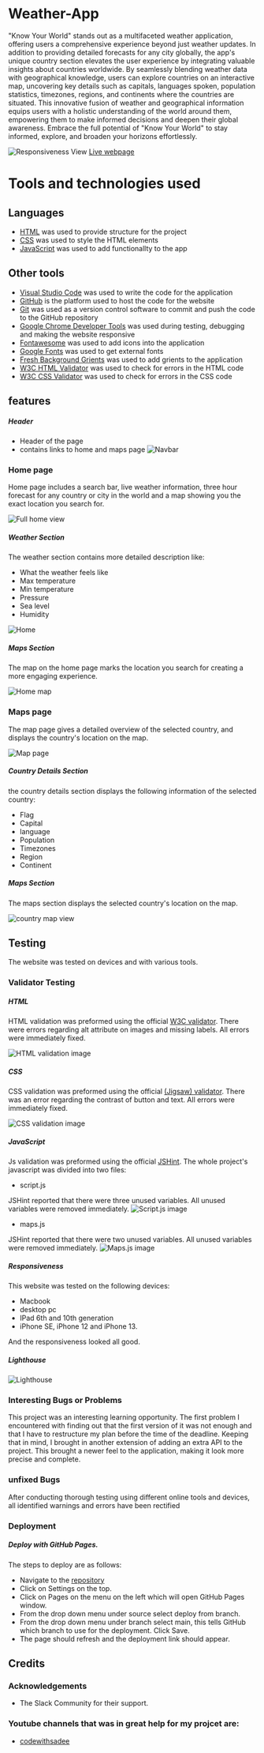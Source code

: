 # Weather-App

<p>"Know Your World" stands out as a multifaceted weather application, offering users a comprehensive experience beyond just weather updates. In addition to providing detailed forecasts for any city globally, the app's unique country section elevates the user experience by integrating valuable insights about countries worldwide. By seamlessly blending weather data with geographical knowledge, users can explore countries on an interactive map, uncovering key details such as capitals, languages spoken, population statistics, timezones, regions, and continents where the countries are situated. This innovative fusion of weather and geographical information equips users with a holistic understanding of the world around them, empowering them to make informed decisions and deepen their global awareness. Embrace the full potential of "Know Your World" to stay informed, explore, and broaden your horizons effortlessly.</p>

![Responsiveness View](assets/images/home-responsive-view.png)
[Live webpage](https://raed-nimer.github.io/Weather-App/index.html)

# Tools and technologies used

## Languages

- [HTML](https://web.dev/learn/html/overview/) was used to provide structure for the project
- [CSS](https://developer.mozilla.org/en-US/docs/Web/CSS) was used to style the HTML elements
- [JavaScript](https://developer.mozilla.org/en-US/docs/Web/JavaScript) was used to add functionallty to the app

## Other tools

- [Visual Studio Code](https://code.visualstudio.com/) was used to write the code for the application
- [GitHub](https://github.com/) is the platform used to host the code for the website
- [Git](https://git-scm.com/) was used as a version control software to commit and push the code to the GitHub repository
- [Google Chrome Developer Tools](https://developer.chrome.com/docs/devtools/overview/) was used during testing, debugging and making the website responsive
- [Fontawesome](https://fontawesome.com/) was used to add icons into the application
- [Google Fonts](https://fontawesome.com/) was used to get external fonts
- [Fresh Background Grients](https://webgradients.com/) was used to add grients to the application
- [W3C HTML Validator](https://validator.w3.org/) was used to check for errors in the HTML code
- [W3C CSS Validator](https://jigsaw.w3.org/css-validator/) was used to check for errors in the CSS code

## features

##### Header

- Header of the page
- contains links to home and maps page
  ![Navbar](assets/images/navbar.png)

### Home page

<p>Home page includes a search bar, live weather information, three hour forecast for any country or city in the world and a map showing you the exact location you search for. </p>

![Full home view](assets/images/complete-home-view.png)

##### Weather Section

The weather section contains more detailed description like:

- What the weather feels like
- Max temperature
- Min temperature
- Pressure
- Sea level
- Humidity

![Home](assets/images/home-view.png)

##### Maps Section

<p>The map on the home page marks the location you search for creating a more engaging experience.</p>

![Home map](assets/images/home-map-view.png)

### Maps page

The map page gives a detailed overview of the selected country, and displays the country's location on the map.

![Map page](assets/images/map-page-view.png)

##### Country Details Section

the country details section displays the following information of the selected country:

- Flag
- Capital
- language
- Population
- Timezones
- Region
- Continent

##### Maps Section

<p>The maps section displays the selected country's location on the map.</p>

![country map view](assets/images/maps-page-map-view.png)

## Testing

The website was tested on devices and with various tools.

### Validator Testing

##### HTML

HTML validation was preformed using the official [W3C validator](https://validator.w3.org/nu/?doc=https%3A%2F%2Fraed-nimer.github.io%2FWeather-App%2Findex.html). There were errors regarding alt attribute on images and missing labels. All errors were immediately fixed.

![HTML validation image](assets/images/html-validation.png)

##### CSS

CSS validation was preformed using the official [(Jigsaw) validator](https://jigsaw.w3.org/css-validator/validator?uri=https%3A%2F%2Fraed-nimer.github.io%2FWeather-App%2Findex.html&profile=css3svg&usermedium=all&warning=1&vextwarning=&lang=en#warnings). There was an error regarding the contrast of button and text. All errors were immediately fixed.

![CSS validation image](assets/images/css-validator.png)

##### JavaScript

Js validation was preformed using the official
[JSHint](https://jshint.com/). The whole project's javascript was divided into two files:

- script.js

JSHint reported that there were three unused variables. All unused variables were removed immediately.
![Script.js image](assets/images/script-js-validation.png)

- maps.js

JSHint reported that there were two unused variables. All unused variables were removed immediately.
![Maps.js image](assets/images/maps-js-validation.png)

##### Responsiveness

This website was tested on the following devices:

- Macbook
- desktop pc
- IPad 6th and 10th generation
- iPhone SE, iPhone 12 and iPhone 13.

And the responsiveness looked all good.

##### Lighthouse

![Lighthouse](assets/images/lighthouse-test.png)

### Interesting Bugs or Problems

<p>
This project was an interesting learning opportunity. 
The first problem I encountered with finding out that the first version of it was not enough and that I have to restructure my plan before the time of the deadline. Keeping that in mind, I brought in another extension of adding an extra API to the project. This brought a newer feel to the application, making it look more precise and complete. 
</p>

### unfixed Bugs

<p>After conducting thorough testing using different online tools and devices, all identified warnings and errors have been rectified</p>

### Deployment

##### Deploy with GitHub Pages.

The steps to deploy are as follows:

- Navigate to the [repository](https://github.com/raed-nimer/Weather-App)
- Click on Settings on the top.
- Click on Pages on the menu on the left which will open GitHub Pages window.
- From the drop down menu under source select deploy from branch.
- From the drop down menu under branch select main, this tells GitHub which branch to use for the deployment. Click Save.
- The page should refresh and the deployment link should appear.

## Credits

### Acknowledgements

- The Slack Community for their support.

### Youtube channels that was in great help for my projcet are:

- [codewithsadee](https://www.youtube.com/@codewithsadee) 

